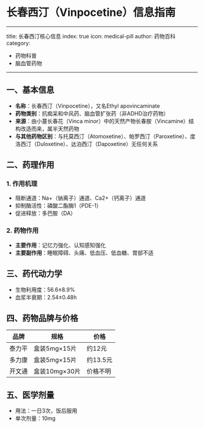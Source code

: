 # 长春西汀（Vinpocetine）信息指南
---
title: 长春西汀核心信息
index: true
icon: medical-pill
author: 药物百科
category:
  - 药物科普
  - 脑血管药物
---

## 一、基本信息
- **名称**：长春西汀（Vinpocetine），又名Ethyl apovincaminate
- **药物类别**：抗痴呆和中风药、脑血管扩张药（非ADHD治疗药物）
- **来源**：由小蔓长春花（Vinca minor）中的天然产物长春胺（Vincamine）结构改造而来，属半天然药物
- **与其他药物区别**：与托莫西汀（Atomoxetine）、帕罗西汀（Paroxetine）、度洛西汀（Duloxetine）、达泊西汀（Dapoxetine）无任何关系


## 二、药理作用
### 1. 作用机理
- 阻断通道：Na+（钠离子）通道、Ca2+（钙离子）通道
- 抑制酶活性：磷酸二酯酶1（PDE-1）
- 促进释放：多巴胺（DA）

### 2. 药物作用
- **主要作用**：记忆力强化、认知感知强化
- **主要副作用**：睡眠障碍、头痛、低血压、低血糖、胃部不适


## 三、药代动力学
- 生物利用度：56.6±8.9%
- 血浆半衰期：2.54±0.48h


## 四、药物品牌与价格
| 品牌   | 规格          | 价格       |
|--------|---------------|------------|
| 泰力平 | 盒装5mg×15片  | 约12元     |
| 多力康 | 盒装5mg×15片  | 约13.5元   |
| 开文通 | 盒装10mg×30片 | 价格不明   |


## 五、医学剂量
- 用法：一日3次，饭后服用
- 单次剂量：10mg